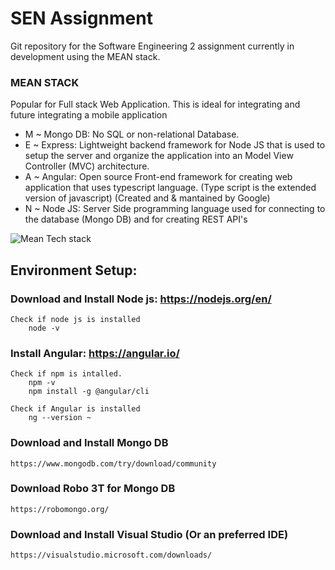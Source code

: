 # SEN Assignment
Git repository for the Software Engineering 2 assignment currently in development using the MEAN stack.  

### MEAN STACK
Popular for Full stack Web Application. This is ideal for integrating and future integrating a mobile application<br>
		
- M ~ Mongo DB: No SQL or non-relational Database.<br>
- E ~ Express: Lightweight backend framework for Node JS that is used to setup the server and organize the application into an Model View Controller (MVC) architecture. <br>
- A ~ Angular: Open source Front-end framework for creating web application that uses typescript language. (Type script is the extended version of javascript) 
			(Created and & mantained by Google)<br>
- N ~ Node JS: Server Side programming language used for connecting to the database (Mongo DB) and for creating REST API's<br>

![Mean Tech stack](https://user-images.githubusercontent.com/54974507/125168602-97a62180-e1a6-11eb-89c9-825981ca2596.png)


## Environment Setup:

### Download and Install Node js: https://nodejs.org/en/
	Check if node js is installed
		node -v

### Install Angular: https://angular.io/
	Check if npm is intalled.
		npm -v
		npm install -g @angular/cli
	
	Check if Angular is installed
		ng --version ~ 

### Download and Install Mongo DB
	https://www.mongodb.com/try/download/community
	
### Download Robo 3T for Mongo DB
	https://robomongo.org/
	
### Download and Install Visual Studio (Or an preferred IDE)
	https://visualstudio.microsoft.com/downloads/
	

